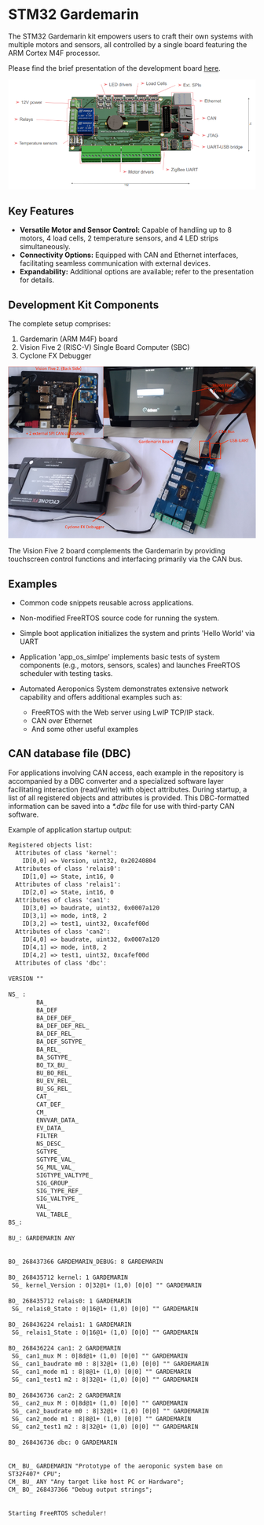 # STM32 Gardemarin

The STM32 Gardemarin kit empowers users to craft their own systems with multiple motors and sensors,
all controlled by a single board featuring the ARM Cortex M4F processor.

Please find the brief presentation of the development board [here](docs/Gardemarin_Board.pdf).

![Top Side](docs/pics/topside_preview.png)

## Key Features
 
* __Versatile Motor and Sensor Control:__ Capable of handling up to 8 motors,
4 load cells, 2 temperature sensors, and 4 LED strips simultaneously.
* __Connectivity Options:__ Equipped with CAN and Ethernet interfaces, facilitating seamless 
communication with external devices.
* __Expandability:__ Additional options are available; refer to the presentation for details.

## Development Kit Components

The complete setup comprises:

1. Gardemarin (ARM M4F) board
2. Vision Five 2 (RISC-V) Single Board Computer (SBC)
3. Cyclone FX Debugger

![Top Side](docs/pics/dev_setup.png)

The Vision Five 2 board complements the Gardemarin by providing touchscreen control
functions and interfacing primarily via the CAN bus.

## Examples

* Common code snippets reusable across applications.
* Non-modified FreeRTOS source code for running the system.
* Simple boot application initializes the system and prints 'Hello World' via UART
* Application 'app_os_simlpe' implements basic tests of system components (e.g., motors, sensors,
  scales) and launches FreeRTOS scheduler with testing tasks.
* Automated Aeroponics System demonstrates extensive network capability and offers
  additional examples such as:

  - FreeRTOS with the Web server using LwIP TCP/IP stack.
  - CAN over Ethernet 
  - And some other useful examples

## CAN database file (DBC)

For applications involving CAN access, each example in the repository is accompanied by
a DBC converter and a specialized software layer facilitating interaction (read/write)
with object attributes. During startup, a list of all registered objects and attributes is
provided. This DBC-formatted information can be saved into a _*.dbc_ file for use with third-party
CAN software.

Example of application startup output:

```
Registered objects list:
  Attributes of class 'kernel':
    ID[0,0] => Version, uint32, 0x20240804
  Attributes of class 'relais0':
    ID[1,0] => State, int16, 0
  Attributes of class 'relais1':
    ID[2,0] => State, int16, 0
  Attributes of class 'can1':
    ID[3,0] => baudrate, uint32, 0x0007a120
    ID[3,1] => mode, int8, 2
    ID[3,2] => test1, uint32, 0xcafef00d
  Attributes of class 'can2':
    ID[4,0] => baudrate, uint32, 0x0007a120
    ID[4,1] => mode, int8, 2
    ID[4,2] => test1, uint32, 0xcafef00d
  Attributes of class 'dbc':

VERSION ""

NS_ :
        BA_
        BA_DEF
        BA_DEF_DEF_
        BA_DEF_DEF_REL_
        BA_DEF_REL_
        BA_DEF_SGTYPE_
        BA_REL_
        BA_SGTYPE_
        BO_TX_BU_
        BU_BO_REL_
        BU_EV_REL_
        BU_SG_REL_
        CAT_
        CAT_DEF_
        CM_
        ENVVAR_DATA_
        EV_DATA_
        FILTER
        NS_DESC_
        SGTYPE_
        SGTYPE_VAL_
        SG_MUL_VAL_
        SIGTYPE_VALTYPE_
        SIG_GROUP_
        SIG_TYPE_REF_
        SIG_VALTYPE_
        VAL_
        VAL_TABLE_
BS_:

BU_: GARDEMARIN ANY


BO_ 268437366 GARDEMARIN_DEBUG: 8 GARDEMARIN

BO_ 268435712 kernel: 1 GARDEMARIN
 SG_ kernel_Version : 0|32@1+ (1,0) [0|0] "" GARDEMARIN

BO_ 268435712 relais0: 1 GARDEMARIN
 SG_ relais0_State : 0|16@1+ (1,0) [0|0] "" GARDEMARIN

BO_ 268436224 relais1: 1 GARDEMARIN
 SG_ relais1_State : 0|16@1+ (1,0) [0|0] "" GARDEMARIN

BO_ 268436224 can1: 2 GARDEMARIN
 SG_ can1_mux M : 0|8d@1+ (1,0) [0|0] "" GARDEMARIN
 SG_ can1_baudrate m0 : 8|32@1+ (1,0) [0|0] "" GARDEMARIN
 SG_ can1_mode m1 : 8|8@1+ (1,0) [0|0] "" GARDEMARIN
 SG_ can1_test1 m2 : 8|32@1+ (1,0) [0|0] "" GARDEMARIN

BO_ 268436736 can2: 2 GARDEMARIN
 SG_ can2_mux M : 0|8d@1+ (1,0) [0|0] "" GARDEMARIN
 SG_ can2_baudrate m0 : 8|32@1+ (1,0) [0|0] "" GARDEMARIN
 SG_ can2_mode m1 : 8|8@1+ (1,0) [0|0] "" GARDEMARIN
 SG_ can2_test1 m2 : 8|32@1+ (1,0) [0|0] "" GARDEMARIN

BO_ 268436736 dbc: 0 GARDEMARIN


CM_ BU_ GARDEMARIN "Prototype of the aeroponic system base on ST32F407* CPU";
CM_ BU_ ANY "Any target like host PC or Hardware";
CM_ BO_ 268437366 "Debug output strings";


Starting FreeRTOS scheduler!
```
